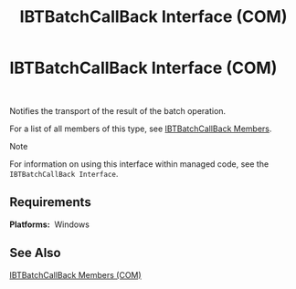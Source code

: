 ﻿---
title: IBTBatchCallBack Interface (COM)
TOCTitle: IBTBatchCallBack Interface (COM)
ms:assetid: 3ae90023-c67b-44c0-9022-89b59720ea06
ms:mtpsurl: https://msdn.microsoft.com/library/Aa559662(v=BTS.80)
ms:contentKeyID: 51527385
ms.date: 08/30/2017
mtps_version: v=BTS.80
---

# IBTBatchCallBack Interface (COM)

 

Notifies the transport of the result of the batch operation.

For a list of all members of this type, see [IBTBatchCallBack Members](ibtbatchcallback-members-com.md).


> [!NOTE]
> <P>For information on using this interface within managed code, see the <CODE>IBTBatchCallBack Interface</CODE>.</P>



## Requirements

**Platforms:**  Windows

## See Also

[IBTBatchCallBack Members (COM)](ibtbatchcallback-members-com.md)

